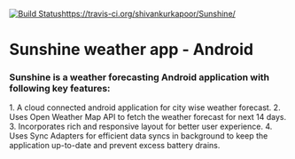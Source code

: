 [![Build Status](https://travis-ci.org/shivankurkapoor/Sunshine/branches.svg?branch=master)](https://travis-ci.org/shivankurkapoor/Sunshine/branches)https://travis-ci.org/shivankurkapoor/Sunshine/

# Sunshine weather app - Android

<h3>Sunshine is a weather forecasting Android application with following key features:</h3>
1. A cloud connected android application for city wise weather forecast.
2. Uses Open Weather Map API to fetch the weather forecast for next 14 days.
3. Incorporates rich and responsive layout for better user experience.
4. Uses Sync Adapters for efficient data syncs in background to keep the application up-to-date and prevent excess battery drains.

